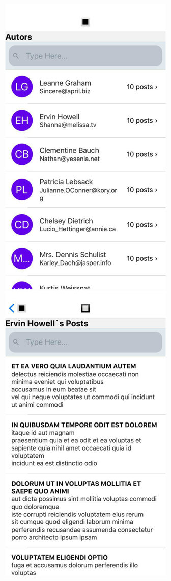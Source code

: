 ![Image alt](https://github.com/Ov-Allala/autorsApp/raw/master//Autors_Screen.png)
![Image alt](https://github.com/Ov-Allala/autorsApp/raw/master/Posts_Screen.png)
